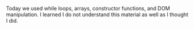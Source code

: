 Today we used while loops, arrays, constructor  functions, and DOM manipulation.
I learned I do not understand this material as well as I thought I did.  
